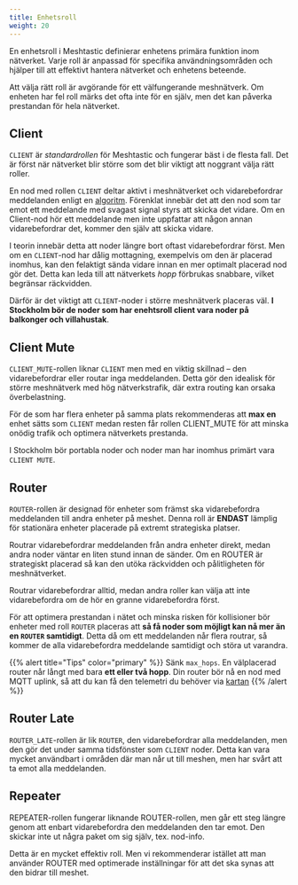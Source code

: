 ```yaml
---
title: Enhetsroll
weight: 20
---
```

En enhetsroll i Meshtastic definierar enhetens primära funktion inom nätverket. Varje roll är anpassad för specifika användningsområden och hjälper till att effektivt hantera nätverket och enhetens beteende.

Att välja rätt roll är avgörande för ett välfungerande meshnätverk. Om enheten har fel roll märks det ofta inte för en själv, men det kan påverka prestandan för hela nätverket.


## Client
`CLIENT` är _standardrollen_ för Meshtastic och fungerar bäst i de flesta fall. Det är först när nätverket blir större som det blir viktigt att noggrant välja rätt roller.

En nod med rollen `CLIENT` deltar aktivt i meshnätverket och vidarebefordrar meddelanden enligt en [algoritm](https://meshtastic.org/docs/overview/mesh-algo/). Förenklat innebär det att den nod som tar emot ett meddelande med svagast signal styrs att skicka det vidare. Om en Client-nod hör ett meddelande men inte uppfattar att någon annan vidarebefordrar det, kommer den själv att skicka vidare.

I teorin innebär detta att noder längre bort oftast vidarebefordrar först. Men om en `CLIENT`-nod har dålig mottagning, exempelvis om den är placerad inomhus, kan den felaktigt sända vidare innan en mer optimalt placerad nod gör det. Detta kan leda till att nätverkets _hopp_ förbrukas snabbare, vilket begränsar räckvidden.

Därför är det viktigt att `CLIENT`-noder i större meshnätverk placeras väl. **I Stockholm bör de noder som har enehtsroll client vara noder på balkonger och villahustak**.

## Client Mute
`CLIENT_MUTE`-rollen liknar `CLIENT` men med en viktig skillnad – den vidarebefordrar eller routar inga meddelanden. Detta gör den idealisk för större meshnätverk med hög nätverkstrafik, där extra routing kan orsaka överbelastning.

För de som har flera enheter på samma plats rekommenderas att **max en** enhet sätts som `CLIENT` medan resten får rollen CLIENT_MUTE för att minska onödig trafik och optimera nätverkets prestanda.

I Stockholm bör portabla noder och noder man har inomhus primärt vara `CLIENT MUTE`.

## Router
`ROUTER`-rollen är designad för enheter som främst ska vidarebefordra meddelanden till andra enheter på meshet. Denna roll är **ENDAST** lämplig för stationära enheter placerade på extremt strategiska platser.

Routrar vidarebefordrar meddelanden från andra enheter direkt, medan andra noder väntar en liten stund innan de sänder. Om en ROUTER är strategiskt placerad så kan den utöka räckvidden och pålitligheten för meshnätverket. 

Routrar vidarebefordrar alltid, medan andra roller kan välja att inte vidarebefordra om de hör en granne vidarebefordra först.

För att optimera prestandan i nätet och minska risken för kollisioner bör enheter med roll `ROUTER` placeras att **så få noder som möjligt kan nå mer än en `ROUTER` samtidigt**. Detta då om ett meddelanden når flera routrar, så kommer de alla vidarebefordra meddelande samtidigt och störa ut varandra.

{{% alert title="Tips" color="primary" %}}
Sänk `max_hops`. En välplacerad router når långt med bara **ett eller två hopp**. Din router bör nå en nod med MQTT uplink, så att du kan få den telemetri du behöver via [kartan](https://meshtastic.liamcottle.net/)
{{% /alert %}}


## Router Late
`ROUTER_LATE`-rollen är lik `ROUTER`, den vidarebefordrar alla meddelanden, men den gör det under samma tidsfönster som `CLIENT` noder. Detta kan vara mycket användbart i områden där man når ut till meshen, men har svårt att ta emot alla meddelanden. 

## Repeater
REPEATER-rollen fungerar liknande ROUTER-rollen, men går ett steg längre genom att enbart vidarebefordra den meddelanden den tar emot. Den skickar inte ut några paket om sig själv, tex. nod-info.

Detta är en mycket effektiv roll. Men vi rekommenderar istället att man använder ROUTER med optimerade inställningar för att det ska synas att den bidrar till meshet.